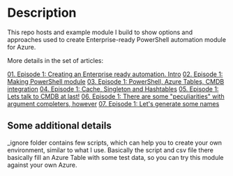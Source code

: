 # Description

This repo hosts and example module I build to show options and approaches used to create Enterprise-ready PowerShell automation module for Azure.

More details in the set of articles:

[01. Episode 1: Creating an Enterprise ready automation. Intro](https://eosfor.github.io/2018/Episode1-Creating-an-Enterprise-ready-automation/)
[02. Episode 1: Making PowerShell module](https://eosfor.github.io/2018/Episode1-making-powershell-module/)
[03. Episode 1: PowerShell, Azure Tables, CMDB integration](https://eosfor.github.io/2018/Episode1-CMDB-integration/)
[04. Episode 1: Cache, Singleton and Hashtables](https://eosfor.github.io/2018/episode1-cache/)
[05. Episode 1: Lets talk to CMDB at last!](https://eosfor.github.io/2018/Episode1-lets-talk-to-cmdb-and-autocomplete!/)
[06. Episode 1: There are some "peculiarities" with argument completers, however](https://eosfor.github.io/2018/Episode1-Issues-with-Argument-Completers/)
[07. Episode 1: Let's generate some names](https://eosfor.github.io/2018/Episode1-lets-generate-some-names/)

## Some additional details

_ignore folder contains few scripts, which can help you to create your own environment, similar to what I use. Basically the script and csv file there basically fill an Azure Table with some test data, so you can try this module against your own Azure.
